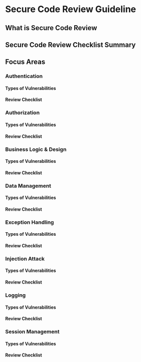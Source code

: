 # Secure Code Review Guideline

## What is Secure Code Review

## Secure Code Review Checklist Summary

## Focus Areas

### Authentication

#### Types of Vulnerabilities

#### Review Checklist

### Authorization

#### Types of Vulnerabilities

#### Review Checklist 

### Business Logic & Design

#### Types of Vulnerabilities

#### Review Checklist

### Data Management

#### Types of Vulnerabilities

#### Review Checklist

### Exception Handling

#### Types of Vulnerabilities

#### Review Checklist

### Injection Attack

#### Types of Vulnerabilities

#### Review Checklist

### Logging

#### Types of Vulnerabilities

#### Review Checklist

### Session Management

#### Types of Vulnerabilities

#### Review Checklist
